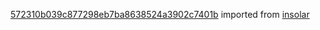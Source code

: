 [572310b039c877298eb7ba8638524a3902c7401b](https://github.com/insolar/insolar/commit/572310b039c877298eb7ba8638524a3902c7401b) imported from [insolar](https://github.com/insolar/insolar)
